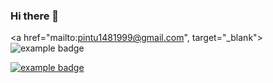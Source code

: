 ### Hi there 👋

<!-- Connection or Social Media links -->
<p align="center">

<a href="mailto:pintu1481999@gmail.com", target="_blank">
    <img src="https://github.com/pintuprajapati/self/blob/c9476952a4ca1652169a48972a4cfc7f56faffc7/Badges/gmail.svg" alt="example badge" style="vertical-align:top margin:6px 4px">
</a>  

<a href="https://in.linkedin.com/in/pintuprajapati" target="_blank">
    <img src="https://github.com/pintuprajapati/self/blob/c9476952a4ca1652169a48972a4cfc7f56faffc7/Badges/linkedin.svg" alt="example badge" style="vertical-align:top margin:6px 4px">
</a>  
    
</p>

<!--
**pintuprajapati/pintuprajapati** is a ✨ _special_ ✨ repository because its `README.md` (this file) appears on your GitHub profile.

Here are some ideas to get you started:

- 🔭 I’m currently working on ...
- 🌱 I’m currently learning ...
- 👯 I’m looking to collaborate on ...
- 🤔 I’m looking for help with ...
- 💬 Ask me about ...
- 📫 How to reach me: ...
- 😄 Pronouns: ...
- ⚡ Fun fact: ...

<a href="#">
    <img src="self/python.svg" alt="example badge" style="vertical-align:top margin:6px 4px">
</a>  


-->
